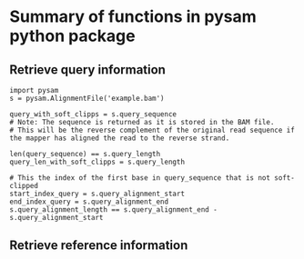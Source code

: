 # Summary of functions in pysam python package

## Retrieve query information

```{python3}
import pysam
s = pysam.AlignmentFile('example.bam')

query_with_soft_clipps = s.query_sequence
# Note: The sequence is returned as it is stored in the BAM file. 
# This will be the reverse complement of the original read sequence if the mapper has aligned the read to the reverse strand.

len(query_sequence) == s.query_length
query_len_with_soft_clipps = s.query_length

# This the index of the first base in query_sequence that is not soft-clipped
start_index_query = s.query_alignment_start
end_index_query = s.query_alignment_end
s.query_alignment_length == s.query_alignment_end - s.query_alignment_start
```

## Retrieve reference information
```{python}

```